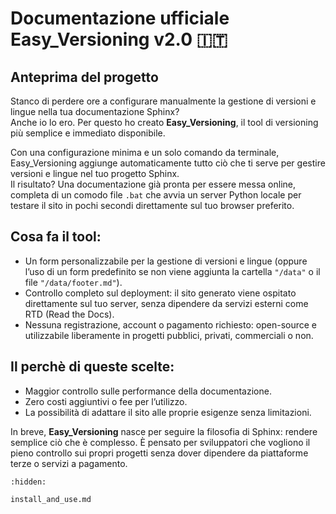 # Documentazione ufficiale Easy_Versioning v2.0 🇮🇹

## Anteprima del progetto  

Stanco di perdere ore a configurare manualmente la gestione di versioni e lingue nella tua documentazione Sphinx?  
Anche io lo ero. Per questo ho creato **Easy_Versioning**, il tool di versioning più semplice e immediato disponibile.  

Con una configurazione minima e un solo comando da terminale, Easy_Versioning aggiunge automaticamente tutto ciò che ti serve per gestire versioni e lingue nel tuo progetto Sphinx.  
Il risultato? Una documentazione già pronta per essere messa online, completa di un comodo file `.bat` che avvia un server Python locale per testare il sito in pochi secondi direttamente sul tuo browser preferito.  

## Cosa fa il tool:  
 - Un form personalizzabile per la gestione di versioni e lingue (oppure l’uso di un form predefinito se non viene aggiunta la cartella `"/data"` o il file `"/data/footer.md"`).  
 - Controllo completo sul deployment: il sito generato viene ospitato direttamente sul tuo server, senza dipendere da servizi esterni come RTD (Read the Docs).  
 - Nessuna registrazione, account o pagamento richiesto: open-source e utilizzabile liberamente in progetti pubblici, privati, commerciali o non.  

## Il perchè di queste scelte:  
- Maggior controllo sulle performance della documentazione.  
- Zero costi aggiuntivi o fee per l’utilizzo.  
- La possibilità di adattare il sito alle proprie esigenze senza limitazioni.  

In breve, **Easy_Versioning** nasce per seguire la filosofia di Sphinx: rendere semplice ciò che è complesso. È pensato per sviluppatori che vogliono il pieno controllo sui propri progetti senza dover dipendere da piattaforme terze o servizi a pagamento.

```{toctree}
:hidden:

install_and_use.md
```